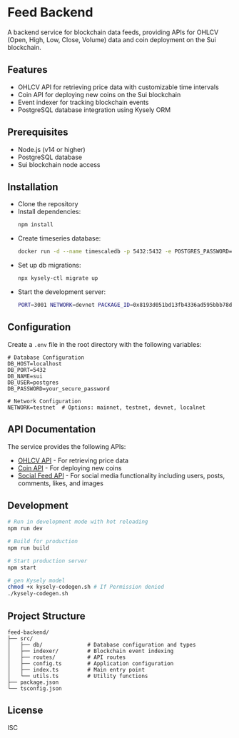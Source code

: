 # Feed Backend

A backend service for blockchain data feeds, providing APIs for OHLCV (Open, High, Low, Close, Volume) data and coin deployment on the Sui blockchain.

## Features

- OHLCV API for retrieving price data with customizable time intervals
- Coin API for deploying new coins on the Sui blockchain
- Event indexer for tracking blockchain events
- PostgreSQL database integration using Kysely ORM

## Prerequisites

- Node.js (v14 or higher)
- PostgreSQL database
- Sui blockchain node access

## Installation

- Clone the repository
- Install dependencies:
  ```bash
  npm install
  ```
- Create timeseries database:
  ```bash
  docker run -d --name timescaledb -p 5432:5432 -e POSTGRES_PASSWORD=password timescale/timescaledb-ha:pg17
  ```
- Set up db migrations:
  ```bash
  npx kysely-ctl migrate up
  ```
- Start the development server:
  ```bash
  PORT=3001 NETWORK=devnet PACKAGE_ID=0x8193d051bd13fb4336ad595bbb78dac06fa64ff1c3c3c184483ced397c9d2116 pnpm run dev
  ```

## Configuration

Create a `.env` file in the root directory with the following variables:

```
# Database Configuration
DB_HOST=localhost
DB_PORT=5432
DB_NAME=sui
DB_USER=postgres
DB_PASSWORD=your_secure_password

# Network Configuration
NETWORK=testnet  # Options: mainnet, testnet, devnet, localnet
```

## API Documentation

The service provides the following APIs:

- [OHLCV API](./docs/ohlcv-api.md) - For retrieving price data
- [Coin API](./docs/coin-api.md) - For deploying new coins
- [Social Feed API](./docs/social-feed-api.md) - For social media functionality including users, posts, comments, likes, and images

## Development

```bash
# Run in development mode with hot reloading
npm run dev

# Build for production
npm run build

# Start production server
npm start

# gen Kysely model
chmod +x kysely-codegen.sh # If Permission denied
./kysely-codegen.sh
```

## Project Structure

```
feed-backend/
├── src/
│   ├── db/              # Database configuration and types
│   ├── indexer/         # Blockchain event indexing
│   ├── routes/          # API routes
│   ├── config.ts        # Application configuration
│   ├── index.ts         # Main entry point
│   └── utils.ts         # Utility functions
├── package.json
└── tsconfig.json
```

## License

ISC
